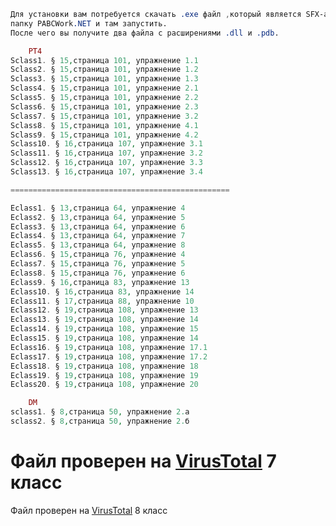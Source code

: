 ```CSS
Для установки вам потребуется скачать .exe файл ,который является SFX-архивом поместить в 
папку PABCWork.NET и там запустить. 
После чего вы получите два файла с расширениями .dll и .pdb.
```
```php
    PT4
Sclass1. § 15,страница 101, упражнение 1.1
Sclass2. § 15,страница 101, упражнение 1.2
Sclass3. § 15,страница 101, упражнение 1.3
Sclass4. § 15,страница 101, упражнение 2.1 
Sclass5. § 15,страница 101, упражнение 2.2
Sclass6. § 15,страница 101, упражнение 2.3
Sclass7. § 15,страница 101, упражнение 3.2
Sclass8. § 15,страница 101, упражнение 4.1
Sclass9. § 15,страница 101, упражнение 4.2
Sclass10. § 16,страница 107, упражнение 3.1
Sclass11. § 16,страница 107, упражнение 3.2
Sclass12. § 16,страница 107, упражнение 3.3
Sclass13. § 16,страница 107, упражнение 3.4

=================================================

Eclass1. § 13,страница 64, упражнение 4
Eclass2. § 13,страница 64, упражнение 5
Eclass3. § 13,страница 64, упражнение 6
Eclass4. § 13,страница 64, упражнение 7
Eclass5. § 13,страница 64, упражнение 8
Eclass6. § 15,страница 76, упражнение 4
Eclass7. § 15,страница 76, упражнение 5
Eclass8. § 15,страница 76, упражнение 6
Eclass9. § 16,страница 83, упражнение 13
Eclass10. § 16,страница 83, упражнение 14 
Eclass11. § 17,страница 88, упражнение 10
Eclass12. § 19,страница 108, упражнение 13
Eclass13. § 19,страница 108, упражнение 14
Eclass14. § 19,страница 108, упражнение 15
Eclass15. § 19,страница 108, упражнение 14
Eclass16. § 19,страница 108, упражнение 17.1
Eclass17. § 19,страница 108, упражнение 17.2
Eclass18. § 19,страница 108, упражнение 18 
Eclass19. § 19,страница 108, упражнение 19
Eclass20. § 19,страница 108, упражнение 20
```
```php
    DM
sclass1. § 8,страница 50, упражнение 2.а
sclass2. § 8,страница 50, упражнение 2.б
```

Файл проверен на [VirusTotal](https://www.virustotal.com/gui/file/3145ad540ebbb2fa470d35800918b538dba2a32673051e41c7fdb7884cf5418f/detection) 7 класс
======================================================================================================================================================
Файл проверен на [VirusTotal](https://www.virustotal.com/gui/file/9cbd98ee247c1e18732f7804758d3752413abeb18bd276e0f65d1f61cc013a76/detection) 8 класс
